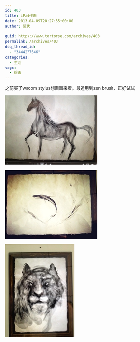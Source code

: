 ```yaml
---
id: 403
title: iPad作画
date: 2013-04-09T20:27:55+00:00
author: 愆伏

guid: https://www.tortorse.com/archives/403
permalink: /archives/403
dsq_thread_id:
  - "3444277546"
categories:
  - 生活
tags:
  - 绘画
---
```

之前买了wacom stylus想画画来着。最近用到zen brush，正好试试

![horse](/wp-content/uploads/2013/04/20130409-205241.jpg)

![fish](/wp-content/uploads/2013/04/20130409-205315.jpg)

![tiger](/wp-content/uploads/2013/04/20130409-205325.jpg)